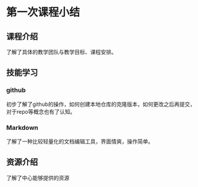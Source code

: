 # 第一次课程小结

## 课程介绍

了解了具体的教学团队与教学目标、课程安排。

## 技能学习

### github

初步了解了github的操作，如何创建本地仓库的克隆版本，如何更改之后再提交，对于repo等概念也有了认知。

### Markdown

了解了一种比较轻量化的文档编辑工具，界面情爽，操作简单。

## 资源介绍

了解了中心能够提供的资源
